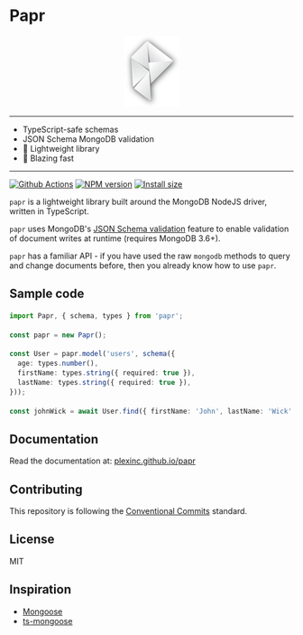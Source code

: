 # Papr

<div align="center">
	<img alt="Papr" height="125" src="docs/logo.webp" width="98" />
</div>

---

- TypeScript-safe schemas
- JSON Schema MongoDB validation
- :tada: Lightweight library
- :rocket: Blazing fast

---

[![Github Actions](https://github.com/plexinc/papr/actions/workflows/ci.yaml/badge.svg)](https://github.com/plexinc/papr/actions)
[![NPM version](https://img.shields.io/npm/v/papr.svg?style=flat)](https://www.npmjs.com/package/papr)
[![Install size](https://packagephobia.now.sh/badge?p=papr)](https://packagephobia.now.sh/result?p=papr)

`papr` is a lightweight library built around the MongoDB NodeJS driver, written in TypeScript.

`papr` uses MongoDB's [JSON Schema validation](https://docs.mongodb.com/manual/core/schema-validation/#json-schema) feature to enable validation of document writes at runtime (requires MongoDB 3.6+).

`papr` has a familiar API - if you have used the raw `mongodb` methods to query and change documents before, then you already know how to use `papr`.

## Sample code

<!-- prettier-ignore -->
```ts
import Papr, { schema, types } from 'papr';

const papr = new Papr();

const User = papr.model('users', schema({
  age: types.number(),
  firstName: types.string({ required: true }),
  lastName: types.string({ required: true }),
}));

const johnWick = await User.find({ firstName: 'John', lastName: 'Wick' });
```

## Documentation

Read the documentation at: [plexinc.github.io/papr](https://plexinc.github.io/papr/)

## Contributing

This repository is following the [Conventional Commits](https://www.conventionalcommits.org/en/v1.0.0/) standard.

## License

MIT

## Inspiration

- [Mongoose](https://mongoosejs.com/)
- [ts-mongoose](https://github.com/lstkz/ts-mongoose)
